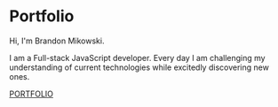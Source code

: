 
# Portfolio

Hi, I'm Brandon Mikowski.

I am a Full-stack JavaScript developer. Every day I am challenging my understanding of current technologies while excitedly discovering new ones.

[PORTFOLIO](http://MikoFrosty.github.io)
